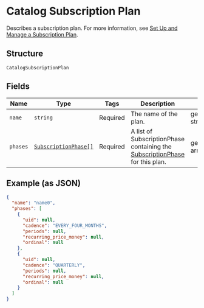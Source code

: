 
# Catalog Subscription Plan

Describes a subscription plan. For more information, see
[Set Up and Manage a Subscription Plan](https://developer.squareup.com/docs/subscriptions-api/setup-plan).

## Structure

`CatalogSubscriptionPlan`

## Fields

| Name | Type | Tags | Description | Getter | Setter |
|  --- | --- | --- | --- | --- | --- |
| `name` | `string` | Required | The name of the plan. | getName(): string | setName(string name): void |
| `phases` | [`SubscriptionPhase[]`](../../doc/models/subscription-phase.md) | Required | A list of SubscriptionPhase containing the [SubscriptionPhase](../../doc/models/subscription-phase.md) for this plan. | getPhases(): array | setPhases(array phases): void |

## Example (as JSON)

```json
{
  "name": "name0",
  "phases": [
    {
      "uid": null,
      "cadence": "EVERY_FOUR_MONTHS",
      "periods": null,
      "recurring_price_money": null,
      "ordinal": null
    },
    {
      "uid": null,
      "cadence": "QUARTERLY",
      "periods": null,
      "recurring_price_money": null,
      "ordinal": null
    }
  ]
}
```

